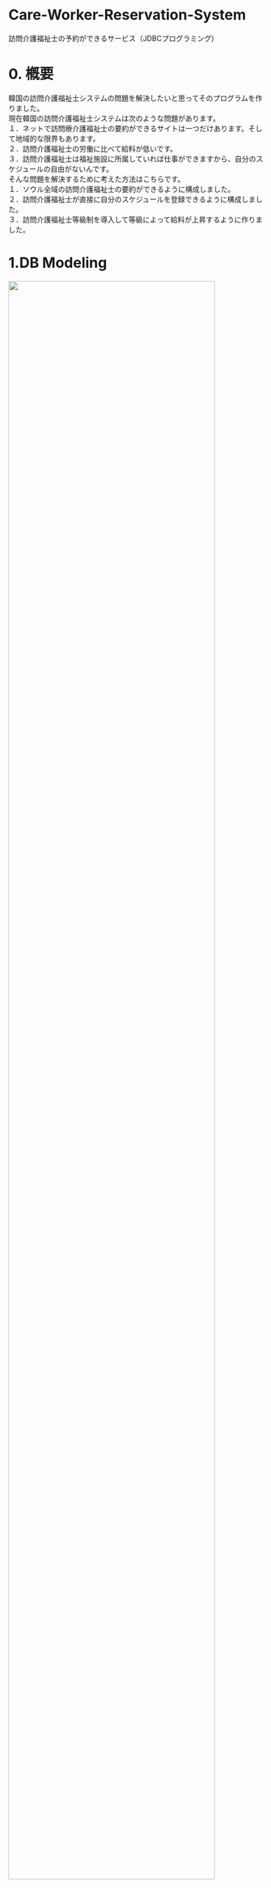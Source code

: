 # Care-Worker-Reservation-System
訪問介護福祉士の予約ができるサービス（JDBCプログラミング)

<h1>0. 槪要</h1>
韓国の訪問介護福祉士システムの問題を解決したいと思ってそのプログラムを作りました。</br>
現在韓国の訪問介護福祉士システムは次のような問題があります。</br>
１．ネットで訪問療介護福祉士の要約ができるサイトは一つだけあります。そして地域的な限界もあります。</br>
２．訪問介護福祉士の労働に比べて給料が低いです。</br>
３．訪問介護福祉士は福祉施設に所属していれば仕事ができますから、自分のスケジュールの自由がないんです。</br>
そんな問題を解決するために考えた方法はこちらです。</br>
１．ソウル全域の訪問介護福祉士の要約ができるように構成しました。</br>
２．訪問介護福祉士が直接に自分のスケジュールを登録できるように構成しました。</br>
３．訪問介護福祉士等級制を導入して等級によって給料が上昇するように作りました。</br>

<h1>1.DB Modeling</h1>
<img src="https://user-images.githubusercontent.com/38282886/65164642-429c9700-da78-11e9-9464-941b125d538c.png" width="90%"></img>

<h1>2.使用技術</h1>
Java, JDBC, Oracle DB

<h1>3.開発期間、人員</h1>
4日(2019.06.04~2019.06.07)、2人

<h1>4.私の役割</h1>
1. アイデア提案、資料調査</br>
２．DB Modeling</br>
３．view（UI）設計、コーディング</br>
